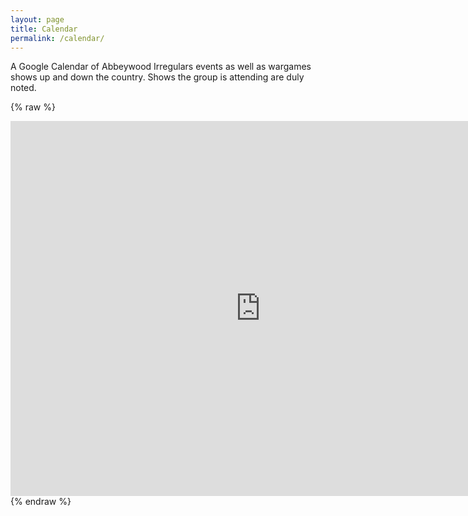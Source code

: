 ```yaml
---
layout: page
title: Calendar
permalink: /calendar/
---
```


A Google Calendar of Abbeywood Irregulars events as well as wargames shows up and down the country. Shows the group is attending are duly noted.

{% raw %}
<iframe src="https://calendar.google.com/calendar/embed?src=ihh86udbrsmle45ckb8m2lc8e0%40group.calendar.google.com&ctz=Europe/London" style="border: 0" width="800" height="600" frameborder="0" scrolling="no">&nbsp;</iframe>
{% endraw %}

